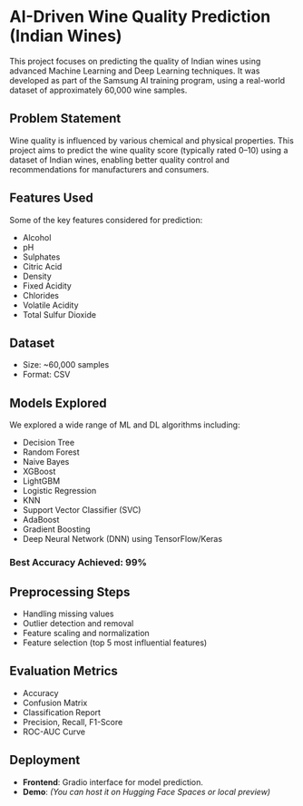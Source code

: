 #  AI-Driven Wine Quality Prediction (Indian Wines)

This project focuses on predicting the quality of Indian wines using advanced Machine Learning and Deep Learning techniques. It was developed as part of the Samsung AI training program, using a real-world dataset of approximately 60,000 wine samples.




##  Problem Statement

Wine quality is influenced by various chemical and physical properties. This project aims to predict the wine quality score (typically rated 0–10) using a dataset of Indian wines, enabling better quality control and recommendations for manufacturers and consumers.



##  Features Used

Some of the key features considered for prediction:

- Alcohol
- pH
- Sulphates
- Citric Acid
- Density
- Fixed Acidity
- Chlorides
- Volatile Acidity
- Total Sulfur Dioxide





##  Dataset


- Size: ~60,000 samples
- Format: CSV



##  Models Explored

We explored a wide range of ML and DL algorithms including:

- Decision Tree
- Random Forest
- Naive Bayes
- XGBoost
- LightGBM
- Logistic Regression
- KNN
- Support Vector Classifier (SVC)
- AdaBoost
- Gradient Boosting
- Deep Neural Network (DNN) using TensorFlow/Keras

###  Best Accuracy Achieved: **99%**



##  Preprocessing Steps

- Handling missing values
- Outlier detection and removal
- Feature scaling and normalization
- Feature selection (top 5 most influential features)



##  Evaluation Metrics

- Accuracy
- Confusion Matrix
- Classification Report
- Precision, Recall, F1-Score
- ROC-AUC Curve



##  Deployment

- **Frontend**: Gradio interface for model prediction.
- **Demo**: *(You can host it on Hugging Face Spaces or local preview)*



